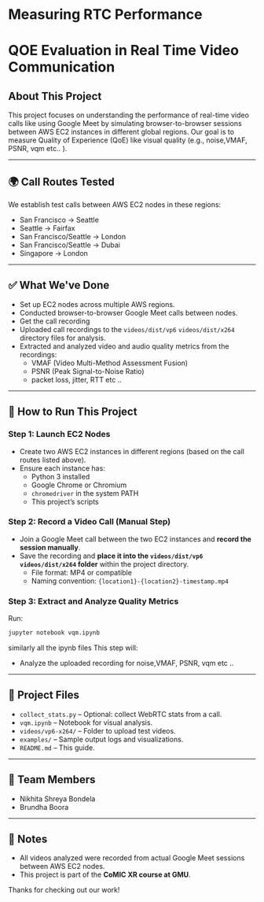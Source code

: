 # Measuring RTC Performance 
# QOE Evaluation in Real Time Video Communication

##  About This Project

This project focuses on understanding the performance of real-time video calls like using Google Meet by simulating browser-to-browser sessions between AWS EC2 instances in different global regions. Our goal is to measure Quality of Experience (QoE) like visual quality (e.g., noise,VMAF, PSNR, vqm etc.. ).

---

## 🌍 Call Routes Tested

We establish test calls between AWS EC2 nodes in these regions:

- San Francisco → Seattle
- Seattle → Fairfax
- San Francisco/Seattle → London
- San Francisco/Seattle → Dubai
- Singapore → London

---

## ✅ What We've Done

- Set up EC2 nodes across multiple AWS regions.
- Conducted browser-to-browser Google Meet calls between nodes.
- Get the call recording
- Uploaded call recordings to the `videos/dist/vp6` `videos/dist/x264`  directory files  for analysis.
- Extracted and analyzed video and audio quality metrics from the recordings:
  - VMAF (Video Multi-Method Assessment Fusion)
  - PSNR (Peak Signal-to-Noise Ratio)
  - packet loss, jitter, RTT
      etc .. 

---

## 🚀 How to Run This Project

### Step 1: Launch EC2 Nodes

- Create two AWS EC2 instances in different regions (based on the call routes listed above).
- Ensure each instance has:
  - Python 3 installed
  - Google Chrome or Chromium
  - `chromedriver` in the system PATH
  - This project’s scripts

### Step 2: Record a Video Call (Manual Step)

- Join a Google Meet call between the two EC2 instances and **record the session manually**.
- Save the recording and **place it into the `videos/dist/vp6` `videos/dist/x264`  folder** within the project directory.
  - File format: MP4 or compatible
  - Naming convention: `{location1}-{location2}-timestamp.mp4`

### Step 3: Extract and Analyze Quality Metrics

Run:



```bash
jupyter notebook vqm.ipynb
```
similarly all the ipynb files
This step will:
- Analyze the uploaded recording for noise,VMAF, PSNR, vqm etc ..

---

## 📁 Project Files

- `collect_stats.py` – Optional: collect WebRTC stats from a call.
- `vqm.ipynb` – Notebook for visual analysis.
- `videos/vp6-x264/` – Folder to upload test videos.
- `examples/` – Sample output logs and visualizations.
- `README.md` – This guide.

---

## 👥 Team Members

- Nikhita Shreya Bondela
- Brundha Boora

---

## 🧾 Notes

- All videos analyzed were recorded from actual Google Meet sessions between AWS EC2 nodes.
- This project is part of the **CoMIC XR course at GMU**.

Thanks for checking out our work!
